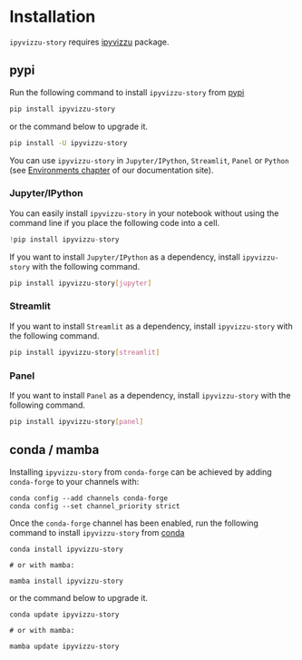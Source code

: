# Installation

`ipyvizzu-story` requires [ipyvizzu](https://pypi.org/project/ipyvizzu) package.

## pypi

Run the following command to install `ipyvizzu-story` from [pypi](https://pypi.org/project/ipyvizzu-story/)

```sh
pip install ipyvizzu-story
```

or the command below to upgrade it.

```sh
pip install -U ipyvizzu-story
```

You can use `ipyvizzu-story` in `Jupyter/IPython`, `Streamlit`, `Panel` or `Python` (see [Environments chapter](environments/index.md) of our documentation site).

### Jupyter/IPython

You can easily install `ipyvizzu-story` in your notebook without using the command line
if you place the following code into a cell.

```python
!pip install ipyvizzu-story
```

If you want to install `Jupyter/IPython` as a dependency, install `ipyvizzu-story` with the following command.

```sh
pip install ipyvizzu-story[jupyter]
```

### Streamlit

If you want to install `Streamlit` as a dependency, install `ipyvizzu-story` with the following command.

```sh
pip install ipyvizzu-story[streamlit]
```

### Panel

If you want to install `Panel` as a dependency, install `ipyvizzu-story` with the following command.

```sh
pip install ipyvizzu-story[panel]
```

## conda / mamba

Installing `ipyvizzu-story` from `conda-forge` can be achieved by adding `conda-forge` to your channels with:

```
conda config --add channels conda-forge
conda config --set channel_priority strict
```

Once the `conda-forge` channel has been enabled,
run the following command to install `ipyvizzu-story` from [conda](https://anaconda.org/conda-forge/ipyvizzu-story/)

```
conda install ipyvizzu-story

# or with mamba:

mamba install ipyvizzu-story
```

or the command below to upgrade it.

```
conda update ipyvizzu-story

# or with mamba:

mamba update ipyvizzu-story
```
